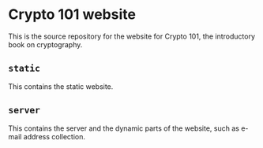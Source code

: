 # Crypto 101 website

This is the source repository for the website for Crypto 101, the
introductory book on cryptography.

## `static`

This contains the static website.

## `server`

This contains the server and the dynamic parts of the website, such as
e-mail address collection.
